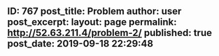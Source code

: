 ---
---
ID: 767
post_title: Problem
author: user
post_excerpt:
layout: page
permalink: http://52.63.211.4/problem-2/
published: true
post_date: 2019-09-18 22:29:48
---